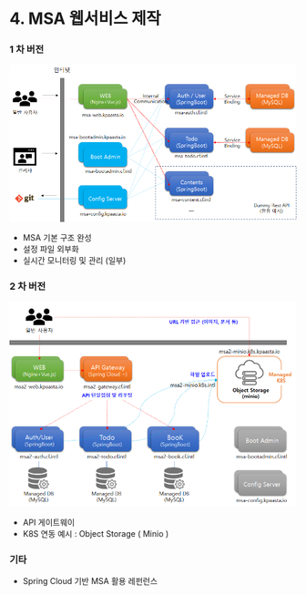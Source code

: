 # 4. MSA 웹서비스 제작

### 1 차 버전 

![](../../.gitbook/assets/image%20%28193%29.png)

* MSA 기본 구조 완성 
* 설정 파일 외부화 
* 실시간 모니터링 및 관리 \(일부\)

### 2 차 버전 

![](../../.gitbook/assets/image%20%28213%29.png)

* API 게이트웨이 
* K8S 연동  예시 : Object Storage \( Minio \) 

### 기타 

* Spring Cloud 기반 MSA 활용 레펀런스 



